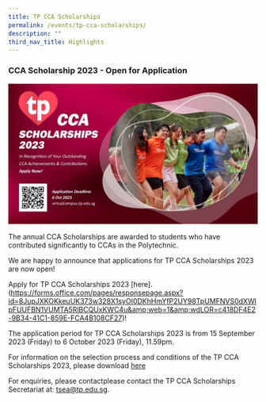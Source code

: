 ```yaml
---
title: TP CCA Scholarships
permalink: /events/tp-cca-scholarships/
description: ""
third_nav_title: Highlights
---
```

### CCA Scholarship 2023 - Open for Application

![CCA scholarship 2023](/images/Events/CCA%20Scholarship/cca%20scholarship2023.jpg)

The annual CCA Scholarships are awarded to students who have contributed significantly to CCAs in the Polytechnic.

We are happy to announce that applications for TP CCA Scholarships 2023 are now open! 

Apply for TP CCA Scholarships 2023 [here].(https://forms.office.com/pages/responsepage.aspx?id=8JupJXKOKkeuUK373w328X1syOI0DKhHmYfP2UY98TpUMFNVS0dXWlpFUUFBN1VUMTA5RlBCQUxKWC4u&amp;web=1&amp;wdLOR=c418DF4E2-9B34-41C1-859E-FCA4B108CF27)!

The application period for TP CCA Scholarships 2023 is from 15 September 2023 (Friday) to 6 October 2023 (Friday), 11.59pm. 

For information on the selection process and conditions of the TP CCA Scholarships 2023, please download [here](/files/CCA%20Scholarships/tp%20cca%20scholarship%202023-criteria.pdf)
 

For enquiries, please contactplease contact the TP CCA Scholarships Secretariat at: <a href="mailto:tsea@tp.edu.sg">tsea@tp.edu.sg</a>.